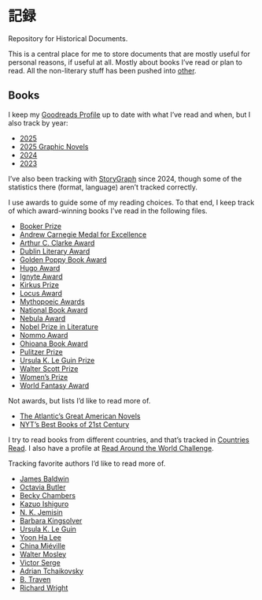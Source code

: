 # 記録

Repository for Historical Documents.

This is a central place for me to store documents that are mostly useful for
personal reasons, if useful at all. Mostly about books I’ve read or plan to
read. All the non-literary stuff has been pushed into [other](other).

## Books

I keep my
[Goodreads Profile](https://www.goodreads.com/user/show/6142552-michael-daines)
up to date with what I’ve read and when, but I also track by year:

* [2025](2025-reading.md)
* [2025 Graphic Novels](2025-graphic-novels.md)
* [2024](2024-reading.md)
* [2023](2023-reading.md)

I’ve also been tracking with
[StoryGraph](https://app.thestorygraph.com/stats/daines) since 2024, though
some of the statistics there (format, language) aren’t tracked correctly.

I use awards to guide some of my reading choices. To that end, I keep track of
which award-winning books I’ve read in the following files.

* [Booker Prize](booker-prize.md)
* [Andrew Carnegie Medal for Excellence](andrew-carnegie-medal-for-excellence.md)
* [Arthur C. Clarke Award](arthur-c-clarke-award.md)
* [Dublin Literary Award](dublin-literary-award.md)
* [Golden Poppy Book Award](golden-poppy-book-award.md)
* [Hugo Award](hugo-award.md)
* [Ignyte Award](ignyte-award.md)
* [Kirkus Prize](kirkus-prize.md)
* [Locus Award](locus-award.md)
* [Mythopoeic Awards](mythopoeic-award.md)
* [National Book Award](national-book-award.md)
* [Nebula Award](nebula-award.md)
* [Nobel Prize in Literature](nobel-prize-in-literature.md)
* [Nommo Award](nommo-award.md)
* [Ohioana Book Award](ohioana-book-award.md)
* [Pulitzer Prize](pulitzer-prize.md)
* [Ursula K. Le Guin Prize](ursula-k-le-guin-prize.md)
* [Walter Scott Prize](walter-scott-prize.md)
* [Women’s Prize](womens-prize.md)
* [World Fantasy Award](world-fantasy-award.md)

Not awards, but lists I’d like to read more of.

* [The Atlantic’s Great American Novels](great-american-novels.md)
* [NYT’s Best Books of 21st Century](nyt-100-best-21st-century.md)

I try to read books from different countries, and that’s tracked in
[Countries Read](countries-read.md). I also have a profile at
[Read Around the World Challenge](https://readaroundtheworldchallenge.com/profile/daines).

Tracking favorite authors I’d like to read more of.

* [James Baldwin](author/baldwin.md)
* [Octavia Butler](author/butler.md)
* [Becky Chambers](author/chambers.md)
* [Kazuo Ishiguro](author/ishiguro.md)
* [N. K. Jemisin](author/jemisin.md)
* [Barbara Kingsolver](author/kingsolver.md)
* [Ursula K. Le Guin](author/le-guin.md)
* [Yoon Ha Lee](author/lee.md)
* [China Miéville](author/miéville.md)
* [Walter Mosley](author/mosley.md)
* [Victor Serge](author/serge.md)
* [Adrian Tchaikovsky](author/tchaikovsky.md)
* [B. Traven](author/traven.md)
* [Richard Wright](author/wright.md)
